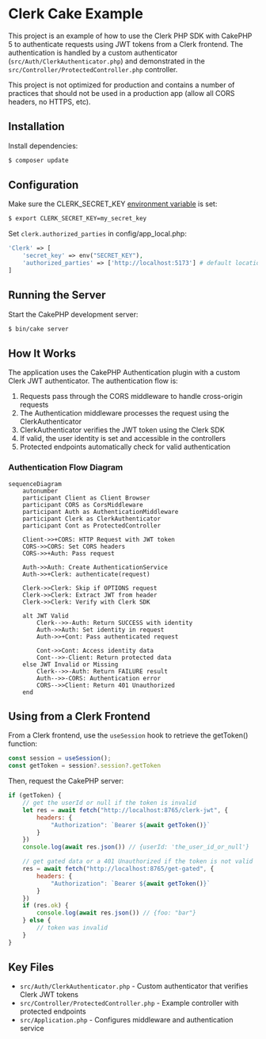 # Clerk Cake Example

This project is an example of how to use the Clerk PHP SDK with CakePHP 5 to authenticate requests using JWT tokens from a Clerk frontend. The authentication is handled by a custom authenticator (`src/Auth/ClerkAuthenticator.php`) and demonstrated in the `src/Controller/ProtectedController.php` controller.

This project is not optimized for production and contains a number of practices that should not be used in a production app (allow all CORS headers, no HTTPS, etc).

## Installation

Install dependencies:

```bash
$ composer update
```

## Configuration

Make sure the CLERK_SECRET_KEY [environment variable](https://clerk.com/docs/deployments/clerk-environment-variables#clerk-publishable-and-secret-keys) is set:

```bash
$ export CLERK_SECRET_KEY=my_secret_key
```

Set `clerk.authorized_parties` in config/app_local.php:
```php
'Clerk' => [
    'secret_key' => env("SECRET_KEY"),
    'authorized_parties' => ['http://localhost:5173'] # default location for clerk react app
]
```

## Running the Server

Start the CakePHP development server:

```bash
$ bin/cake server
```

## How It Works

The application uses the CakePHP Authentication plugin with a custom Clerk JWT authenticator. The authentication flow is:

1. Requests pass through the CORS middleware to handle cross-origin requests
2. The Authentication middleware processes the request using the ClerkAuthenticator
3. ClerkAuthenticator verifies the JWT token using the Clerk SDK
4. If valid, the user identity is set and accessible in the controllers
5. Protected endpoints automatically check for valid authentication

### Authentication Flow Diagram

```mermaid
sequenceDiagram
    autonumber
    participant Client as Client Browser
    participant CORS as CorsMiddleware
    participant Auth as AuthenticationMiddleware
    participant Clerk as ClerkAuthenticator
    participant Cont as ProtectedController
    
    Client->>+CORS: HTTP Request with JWT token
    CORS->>CORS: Set CORS headers
    CORS->>+Auth: Pass request
    
    Auth->>Auth: Create AuthenticationService
    Auth->>+Clerk: authenticate(request)
    
    Clerk->>Clerk: Skip if OPTIONS request
    Clerk->>Clerk: Extract JWT from header
    Clerk->>Clerk: Verify with Clerk SDK
    
    alt JWT Valid
        Clerk-->>-Auth: Return SUCCESS with identity
        Auth->>Auth: Set identity in request
        Auth->>+Cont: Pass authenticated request
        
        Cont->>Cont: Access identity data
        Cont-->>-Client: Return protected data
    else JWT Invalid or Missing
        Clerk-->>-Auth: Return FAILURE result
        Auth-->>-CORS: Authentication error
        CORS-->>Client: Return 401 Unauthorized
    end
```

## Using from a Clerk Frontend

From a Clerk frontend, use the `useSession` hook to retrieve the getToken() function:

```js
const session = useSession();
const getToken = session?.session?.getToken
```

Then, request the CakePHP server:

```js
if (getToken) {
    // get the userId or null if the token is invalid
    let res = await fetch("http://localhost:8765/clerk-jwt", {
        headers: {
            "Authorization": `Bearer ${await getToken()}`
        }
    })
    console.log(await res.json()) // {userId: 'the_user_id_or_null'}

    // get gated data or a 401 Unauthorized if the token is not valid
    res = await fetch("http://localhost:8765/get-gated", {
        headers: {
            "Authorization": `Bearer ${await getToken()}`
        }
    })
    if (res.ok) {
        console.log(await res.json()) // {foo: "bar"}
    } else {
        // token was invalid
    }
}
```

## Key Files

- `src/Auth/ClerkAuthenticator.php` - Custom authenticator that verifies Clerk JWT tokens
- `src/Controller/ProtectedController.php` - Example controller with protected endpoints
- `src/Application.php` - Configures middleware and authentication service
